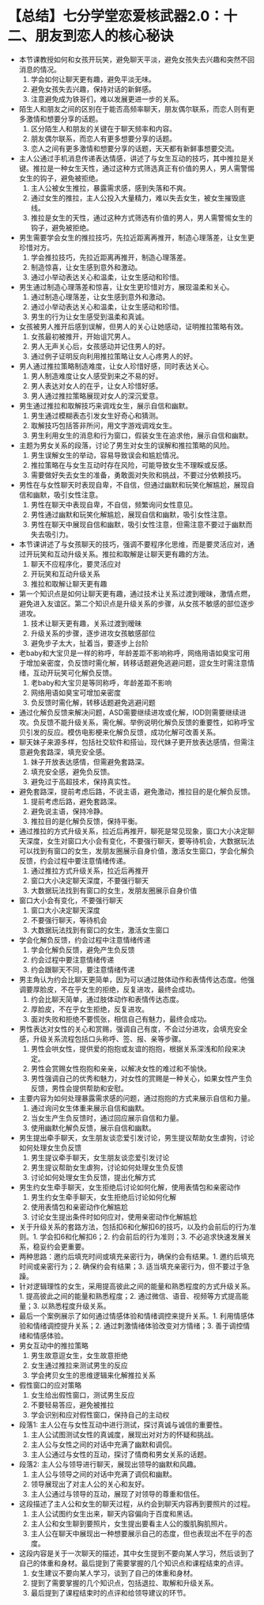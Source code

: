 # 【总结】七分学堂恋爱核武器2.0：十二、朋友到恋人的核心秘诀

-   本节课教授如何和女孩开玩笑，避免聊天平淡，避免女孩失去兴趣和突然不回消息的情况。
    1.  学会如何让聊天更有趣，避免平淡无味。
    2.  避免女孩失去兴趣，保持对话的新鲜感。
    3.  注意避免成为铁哥们，难以发展更进一步的关系。
-   陌生人和朋友之间的区别在于能否高频率聊天，朋友偶尔联系，而恋人则有更多激情和想要分享的话题。
    1.  区分陌生人和朋友的关键在于聊天频率和内容。
    2.  朋友偶尔联系，而恋人有更多想要分享的话题。
    3.  恋人之间有更多激情和想要分享的话题，天天都有新鲜事想要交流。
-   主人公通过手机消息传递表达情感，讲述了与女生互动的技巧，其中推拉是关键。推拉是一种女生天性，通过这种方式筛选真正有价值的男人，男人需警惕女生的钩子，避免被拒绝。
    1.  主人公被女生推拉，暴露需求感，感到失落和不爽。
    2.  通过女生的推拉，主人公投入大量精力，难以失去女生，被女生摧毁底线。
    3.  推拉是女生的天性，通过这种方式筛选有价值的男人，男人需警惕女生的钩子，避免被拒绝。
-   男生需要学会女生的推拉技巧，先拉近距离再推开，制造心理落差，让女生更珍惜对方。
    1.  学会推拉技巧，先拉近距离再推开，制造心理落差。
    2.  制造惊喜，让女生感到意外和激动。
    3.  通过小举动表达关心和温柔，让女生感动和珍惜。
-   男生通过制造心理落差和惊喜，让女生更珍惜对方，展现温柔和关心。
    1.  通过制造心理落差，让女生感到意外和激动。
    2.  通过小举动表达关心和温柔，让女生感动和珍惜。
    3.  男生的行为让女生感受到温柔和真诚。
-   女孩被男人推开后感到误解，但男人的关心让她感动，证明推拉策略有效。
    1.  女孩最初被推开，开始诅咒男人。
    2.  男人无声关心后，女孩感动并记住男人的好。
    3.  通过例子证明反向利用推拉策略让女人心疼男人的好。
-   男人通过推拉策略制造难度，让女人珍惜好感，同时表达关心。
    1.  男人制造难度让女人感受到来之不易的好。
    2.  男人表达对女人的在乎，让女人珍惜好感。
    3.  男人通过推拉策略展现对女人的深沉爱意。
-   男生通过推拉和取解技巧来调戏女生，展示自信和幽默。
    1.  男生通过模糊表态引发女生好奇心和猜测。
    2.  取解技巧包括答非所问，用文字游戏调戏女生。
    3.  男生利用女生的消息和行为窗口，假装女生在追求他，展示自信和幽默。
-   主题为男女关系的段落，讨论了男生对女生的误解和推拉策略的风险。
    1.  男生误解女生的举动，容易导致误会和尴尬情况。
    2.  推拉策略在与女生互动时存在风险，可能导致女生不理睬或反感。
    3.  需要做好失去女生的准备，勇敢面对失败和挑战，不要过分依赖技巧。
-   男性在与女性聊天时表现自卑，不自信，但通过幽默和玩笑化解尴尬，展现自信和幽默，吸引女性注意。
    1.  男性在聊天中表现自卑，不自信，频繁询问女性意见。
    2.  男性通过幽默和玩笑化解尴尬，展现自信和幽默，吸引女性注意。
    3.  男性在聊天中展现自信和幽默，吸引女性注意，但需注意不要过于幽默而失去吸引力。
-   本节课讲述了与女孩聊天的技巧，强调不要程序化思维，而是要灵活应对，通过开玩笑和互动升级关系。推拉和取解是让聊天更有趣的方法。
    1.  聊天不应程序化，要灵活应对
    2.  开玩笑和互动升级关系
    3.  推拉和取解让聊天更有趣
-   第一个知识点是如何让聊天更有趣，通过技术让关系过渡到暧昧，激情点燃，避免进入友谊区。第二个知识点是升级关系的步骤，从女孩不敏感的部位逐步进攻。
    1.  技术让聊天更有趣，关系过渡到暧昧
    2.  升级关系的步骤，逐步进攻女孩敏感部位
    3.  避免步子太大，扯着当，要逐步上台阶
-   老baby和大宝贝是一样的称呼，年龄差距不影响称呼，网络用语如臭宝可用于增加亲密度，负反馈时需化解，转移话题避免逃避问题，逗女生时需注意情绪，互动开玩笑可化解负反馈。 
    1.  老baby和大宝贝是等同称呼，年龄差距不影响
    2.  网络用语如臭宝可增加亲密度
    3.  负反馈时需化解，转移话题避免逃避问题
-   通过化解负反馈来解决问题，ASD需要继续进攻或化解，IOD则需要继续进攻。负反馈不能升级关系，需化解。举例说明化解负反馈的重要性，如称呼宝贝引发的反应。模仿电影梗来化解负反馈，成功化解可改善关系。
-   聊天妹子来源多样，包括社交软件和搭讪，现代妹子更开放表达感情，但需注意避免套路深，填充安全感。
    1.  妹子开放表达感情，但需避免套路深。
    2.  填充安全感，避免负反馈。
    3.  避免过于高超技术，保持真实性。
-   避免套路深，提前考虑后路，不说主语，避免激动，推拉目的是化解负反馈。
    1.  提前考虑后路，避免套路深。
    2.  避免说主语，保持冷静。
    3.  推拉目的是化解负反馈，保持平衡。
-   通过推拉的方式升级关系，拉近后再推开，聊死是常见现象，窗口大小决定聊天深度，女生对窗口大小会有变化，不要强行聊天，要等待机会，大数据玩法可以找到有窗口的女生，发朋友圈展示自身价值，激活女生窗口，学会化解负反馈，约会过程中要注意情绪传递。 
    1.  通过推拉方式升级关系，拉近后再推开
    2.  窗口大小决定聊天深度，不要强行聊天
    3.  大数据玩法找到有窗口的女生，发朋友圈展示自身价值
-   窗口大小会有变化，不要强行聊天
    1.  窗口大小决定聊天深度
    2.  不要强行聊天，等待机会
    3.  大数据玩法找到有窗口的女生，激活女生窗口
-   学会化解负反馈，约会过程中注意情绪传递
    1.  学会化解负反馈，避免产生负反馈
    2.  约会过程中要注意情绪传递
    3.  约会跟聊天不同，要注意情绪传递
-   男主角认为约会比聊天更简单，因为可以通过肢体动作和表情传达态度。他强调要厚脸皮，不在乎女生的拒绝，反复进攻，最终会成功。
    1.  约会比聊天简单，通过肢体动作和表情传达态度。
    2.  厚脸皮，不在乎女生拒绝，反复进攻。
    3.  面对失败和拒绝不要慌张，相信自己有魅力，最终会成功。
-   男性表达对女性的关心和赏赐，强调自己有度，不会过分进攻，会填充安全感，升级关系流程包括口头称呼、签、报、亲等步骤。
    1.  男性会哄女性，提供爱的抱抱或友谊的抱抱，根据关系深浅和阶段来决定。
    2.  男性会赏赐女性抱抱和亲亲，以解决女性的难过和不愉快。
    3.  男性强调自己的优秀和魅力，对女性的赏赐是一种关心，如果女性产生负反馈，男性会提供帮助和安慰。
-   主要内容为如何处理暴露需求感的问题，通过抱抱的方式来展示自信和力量。
    1.  通过询问女生体重来展示自信和幽默。
    2.  当女生产生负反馈时，通过回应展示自信和力量。
    3.  使用幽默化解负反馈，展示自信和幽默。
-   男生提出牵手聊天，女生朋友谈恋爱引发讨论，男生提议帮助女生虐狗，讨论如何处理女生负反馈
    1.  男生提议牵手聊天，女生朋友谈恋爱引发讨论
    2.  男生提议帮助女生虐狗，讨论如何处理女生负反馈
    3.  讨论如何处理女生负反馈，提出化解方式
-   男生约女生牵手聊天，女生拒绝后讨论如何化解，使用表情包和亲密动作
    1.  男生约女生牵手聊天，女生拒绝后讨论如何化解
    2.  使用表情包和亲密动作化解尴尬
    3.  讨论女生提出条件时如何应对，使用亲密动作化解尴尬
-   关于升级关系的套路方法，包括扣6和化解扣6的技巧，以及约会前后的行为准则。1. 学会扣6和化解扣6；2. 约会前后的行为准则；3. 不必追求快速发展关系，稳妥约会更重要。
-   两种思路：邀约后填充时间或填充亲密行为，确保约会有结果。1. 邀约后填充时间或亲密行为；2. 确保约会有结果；3. 适当填充亲密行为，但不要过于急躁。
-   针对逻辑理性的女生，采用提高彼此之间的能量和熟悉程度的方式升级关系。1. 提高彼此之间的能量和熟悉程度；2. 通过微信、语音、视频等方式提高能量；3. 以熟悉程度升级关系。
-   最后一个案例展示了如何通过情感体验和情绪调控来提升关系。1. 利用情感体验和情绪调控提升关系；2. 通过刺激情绪体验改变对方情绪；3. 善于调控情绪和情感体验。
-   男女互动中的推拉策略
    1.  男生故意逗女生，女生故意拒绝
    2.  女生通过推拉来测试男生的反应
    3.  学会拷贝女生的思维逻辑来化解推拉关系
-   假性窗口的应对策略
    1.  女生给出假性窗口，测试男生反应
    2.  不要轻易答应，避免被推拉
    3.  学会识别和应对假性窗口，保持自己的主动权
-   段落1: 主人公在与女性互动中进行测试，探讨真诚与诚信的重要性。
    1.  主人公试图测试女性的真诚度，展现出对对方的怀疑和挑战。
    2.  主人公与女性之间的对话中充满了幽默和调侃。
    3.  主人公通过与女性的互动，探讨了情商和男女关系的话题。
-   段落2: 主人公与领导进行聊天，展现出领导的幽默和风趣。
    1.  主人公与领导之间的对话中充满了调侃和幽默。
    2.  领导展现出了对主人公的关心和友好。
    3.  主人公通过与领导的互动，展现了对领导的尊重和信任。
-   这段描述了主人公和女生的聊天过程，从约会到聊天内容再到要照片的过程。
    1.  主人公试图约女生出来，聊天内容偏向于百度和黑话。
    2.  主人公和女生聊到要照片，女生提出要看主人公的腹肌胸肌照片。
    3.  主人公在聊天中展现出一种想要展示自己的态度，但也表现出不在乎的态度。
-   这段内容是关于一次聊天的描述，其中女生提到不要向某人学习，然后谈到了自己的体重和身材。最后提到了需要掌握的几个知识点和课程结束的点评。
    1.  女生建议不要向某人学习，谈到了自己的体重和身材。
    2.  提到了需要掌握的几个知识点，包括退拉、取解和升级关系。
    3.  最后提到了课程结束时的点评和给领导建议的环节。